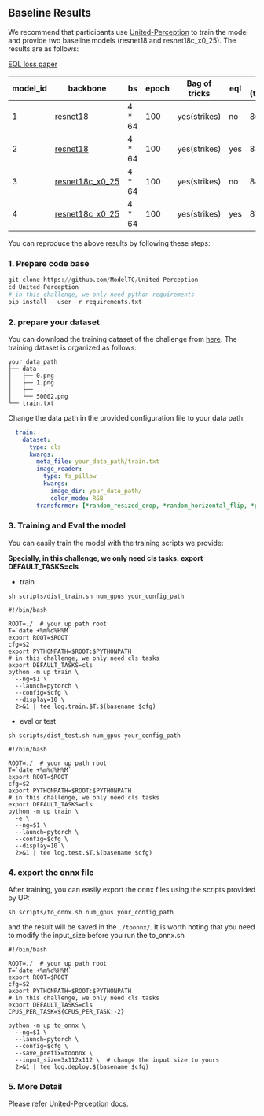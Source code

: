 ## Baseline Results

We recommend that participants use [United-Perception](https://github.com/ModelTC/United-Perception/tree/main/up) to train the model and provide two baseline models (resnet18 and resnet18c_x0_25). The results are as follows:

[EQL loss paper](https://arxiv.org/abs/2210.05566)

| model_id | backbone        | bs     | epoch | Bag of tricks | eql  | top1 (test1w) |
| -------- | --------------- | ------ | ----- | ------------- | ---- | ------------- |
| 1        | [resnet18](https://github.com/ModelTC/AAAI2023_EAMPD/blob/master/configs/res18_strikes_100e_bce.yaml)        | 4 * 64 | 100   | yes(strikes)  | no   | 86.88         |
| 2        | [resnet18](https://github.com/ModelTC/AAAI2023_EAMPD/blob/master/configs/res18_strikes_100e_bce_eql.yaml)        | 4 * 64 | 100   | yes(strikes)  | yes  | 88.09         |
| 3        | [resnet18c_x0_25](https://github.com/ModelTC/AAAI2023_EAMPD/blob/master/configs/res18_0.25_strikes_100e_bce.yaml) | 4 * 64 | 100   | yes(strikes)  | no   | 84.52         |
| 4        | [resnet18c_x0_25](res18_0.25_strikes_100e_bce_eql.yaml) | 4 * 64 | 100   | yes(strikes)  | yes  | 87.01         |

You can reproduce the above results by following these steps:

### 1. Prepare code base

```python
git clone https://github.com/ModelTC/United-Perception
cd United-Perception
# in this challenge, we only need python requirements
pip install --user -r requirements.txt 
```
### 2. prepare your dataset

You can download the training dataset of the challenge from [here](https://practical-dl.sensecore.cn/#/competitions). The training dataset is organized as follows:

```
your_data_path
├── data
│   ├── 0.png
│   ├── 1.png
│   ├── ...
│   └── 50002.png
└── train.txt
```

Change the data path in the provided configuration file to your data path:

```yaml
  train:
    dataset:
      type: cls
      kwargs:
        meta_file: your_data_path/train.txt
        image_reader:
          type: fs_pillow
          kwargs:
            image_dir: your_data_path/
            color_mode: RGB
        transformer: [*random_resized_crop, *random_horizontal_flip, *pil_color_jitter,*to_tensor, *normalize]
```

### 3. Training and Eval the model

You can easily train the model with the training scripts we provide:

**Specially, in this challenge, we only need cls tasks.**
**export DEFAULT_TASKS=cls**

* train
```shell
sh scripts/dist_train.sh num_gpus your_config_path

#!/bin/bash

ROOT=./  # your up path root
T=`date +%m%d%H%M`
export ROOT=$ROOT
cfg=$2
export PYTHONPATH=$ROOT:$PYTHONPATH
# in this challenge, we only need cls tasks
export DEFAULT_TASKS=cls
python -m up train \
  --ng=$1 \
  --launch=pytorch \
  --config=$cfg \
  --display=10 \
  2>&1 | tee log.train.$T.$(basename $cfg) 
```

* eval or test
```shell
sh scripts/dist_test.sh num_gpus your_config_path

#!/bin/bash

ROOT=./  # your up path root
T=`date +%m%d%H%M`
export ROOT=$ROOT
cfg=$2
export PYTHONPATH=$ROOT:$PYTHONPATH
# in this challenge, we only need cls tasks
export DEFAULT_TASKS=cls
python -m up train \
  -e \
  --ng=$1 \
  --launch=pytorch \
  --config=$cfg \
  --display=10 \
  2>&1 | tee log.test.$T.$(basename $cfg) 
```

### 4. export the onnx file

After training, you can easily export the onnx files using the scripts provided by UP:

```
sh scripts/to_onnx.sh num_gpus your_config_path
```

and the result will be saved in the `./toonnx/`.  It is worth noting that you need to modify the input_size before you run the to_onnx.sh

```shell
#!/bin/bash

ROOT=./  # your up path root
T=`date +%m%d%H%M`
export ROOT=$ROOT
cfg=$2
export PYTHONPATH=$ROOT:$PYTHONPATH
# in this challenge, we only need cls tasks
export DEFAULT_TASKS=cls
CPUS_PER_TASK=${CPUS_PER_TASK:-2}

python -m up to_onnx \
  --ng=$1 \
  --launch=pytorch \
  --config=$cfg \
  --save_prefix=toonnx \
  --input_size=3x112x112 \  # change the input size to yours
  2>&1 | tee log.deploy.$(basename $cfg) 
```


### 5. More Detail

Please refer [United-Perception](https://github.com/ModelTC/United-Perception/tree/main/up) docs.